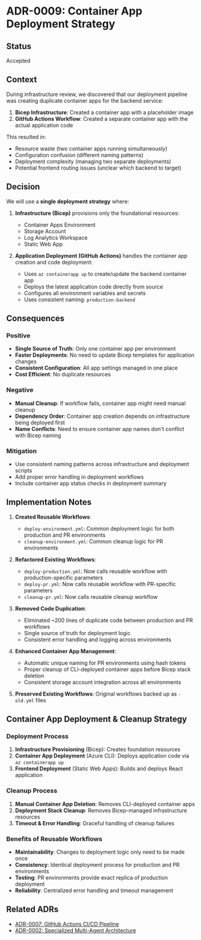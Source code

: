 # ADR-0009: Container App Deployment Strategy

## Status
Accepted

## Context

During infrastructure review, we discovered that our deployment pipeline was creating duplicate container apps for the backend service:

1. **Bicep Infrastructure**: Created a container app with a placeholder image
2. **GitHub Actions Workflow**: Created a separate container app with the actual application code

This resulted in:
- Resource waste (two container apps running simultaneously)
- Configuration confusion (different naming patterns)
- Deployment complexity (managing two separate deployments)
- Potential frontend routing issues (unclear which backend to target)

## Decision

We will use a **single deployment strategy** where:

1. **Infrastructure (Bicep)** provisions only the foundational resources:
   - Container Apps Environment
   - Storage Account
   - Log Analytics Workspace
   - Static Web App

2. **Application Deployment (GitHub Actions)** handles the container app creation and code deployment:
   - Uses `az containerapp up` to create/update the backend container app
   - Deploys the latest application code directly from source
   - Configures all environment variables and secrets
   - Uses consistent naming: `production-backend`

## Consequences

### Positive
- **Single Source of Truth**: Only one container app per environment
- **Faster Deployments**: No need to update Bicep templates for application changes
- **Consistent Configuration**: All app settings managed in one place
- **Cost Efficient**: No duplicate resources

### Negative
- **Manual Cleanup**: If workflow fails, container app might need manual cleanup
- **Dependency Order**: Container app creation depends on infrastructure being deployed first
- **Name Conflicts**: Need to ensure container app names don't conflict with Bicep naming

### Mitigation
- Use consistent naming patterns across infrastructure and deployment scripts
- Add proper error handling in deployment workflows
- Include container app status checks in deployment summary

## Implementation Notes

1. **Created Reusable Workflows**:
   - `deploy-environment.yml`: Common deployment logic for both production and PR environments
   - `cleanup-environment.yml`: Common cleanup logic for PR environments

2. **Refactored Existing Workflows**:
   - `deploy-production.yml`: Now calls reusable workflow with production-specific parameters
   - `deploy-pr.yml`: Now calls reusable workflow with PR-specific parameters
   - `cleanup-pr.yml`: Now calls reusable cleanup workflow

3. **Removed Code Duplication**:
   - Eliminated ~200 lines of duplicate code between production and PR workflows
   - Single source of truth for deployment logic
   - Consistent error handling and logging across environments

4. **Enhanced Container App Management**:
   - Automatic unique naming for PR environments using hash tokens
   - Proper cleanup of CLI-deployed container apps before Bicep stack deletion
   - Consistent storage account integration across all environments

5. **Preserved Existing Workflows**: Original workflows backed up as `-old.yml` files

## Container App Deployment & Cleanup Strategy

### Deployment Process
1. **Infrastructure Provisioning** (Bicep): Creates foundation resources
2. **Container App Deployment** (Azure CLI): Deploys application code via `az containerapp up`
3. **Frontend Deployment** (Static Web Apps): Builds and deploys React application

### Cleanup Process
1. **Manual Container App Deletion**: Removes CLI-deployed container apps
2. **Deployment Stack Cleanup**: Removes Bicep-managed infrastructure resources
3. **Timeout & Error Handling**: Graceful handling of cleanup failures

### Benefits of Reusable Workflows
- **Maintainability**: Changes to deployment logic only need to be made once
- **Consistency**: Identical deployment process for production and PR environments
- **Testing**: PR environments provide exact replica of production deployment
- **Reliability**: Centralized error handling and timeout management

## Related ADRs
- [ADR-0007: GitHub Actions CI/CD Pipeline](0007-github-actions-cicd-pipeline.md)
- [ADR-0002: Specialized Multi-Agent Architecture](0002-specialized-multi-agent-architecture.md)
